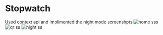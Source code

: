 # Stopwatch
Used context api and implimented the night mode
screenshpts
![home sss](https://user-images.githubusercontent.com/111197710/210133025-d9471ed5-7e64-41c6-a081-033fb85e7a3f.jpg)
![qr ss](https://user-images.githubusercontent.com/111197710/210133028-f68a1f52-f9eb-4664-94f9-4b1d2e4151c0.jpg)
![night ss](https://user-images.githubusercontent.com/111197710/210133029-eae38764-593f-4025-b5ea-2c2dae8e5a24.jpg)
